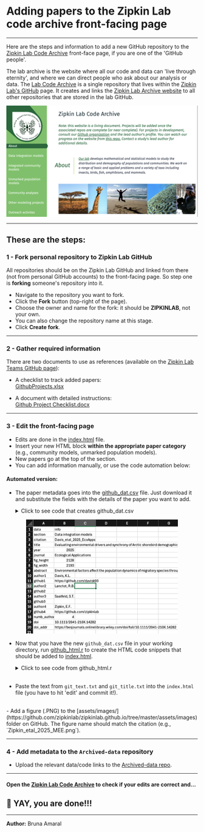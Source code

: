 
# Adding papers to the Zipkin Lab code archive front-facing page
---

Here are the steps and information to add a new GitHub repository to the [Zipkin Lab Code Archive](https://zipkinlab.github.io/) front-face page, if you are one of the 'GitHub people'. 

The lab archive is the website where all our code and data can 'live through eternity', and where we can direct people who ask about our analysis or data. The [Lab Code Archive](https://github.com/zipkinlab/zipkinlab.github.io) is a single repository that lives within the [Zipkin Lab's GitHub](https://github.com/zipkinlab) page. It creates and links the [Zipkin Lab Archive website](https://zipkinlab.github.io/) to all other repositories that are stored in the lab GitHub. 

<div align="center">
<img src="assets/images/lab_page.png" alt="lab_page" width="600">
</div>

---

## These are the steps:

### 1 - Fork personal repository to Zipkin Lab GitHub

All repositories should be on the Zipkin Lab GitHub and linked from there (not from personal GitHub accounts) to the front-facing page. So step one is **forking** someone's repository into it.

- Navigate to the repository you want to fork.
- Click the **Fork** button (top-right of the page).
- Choose the owner and name for the fork: it should be **ZIPKINLAB**, not your own.
- You can also change the repository name at this stage.
- Click **Create fork**.

---

### 2 - Gather required information

There are two documents to use as references (available on the [Zipkin Lab Teams GitHub page](https://teams.microsoft.com/l/channel/19%3A15762ca26189456f989a45136b141e94%40thread.tacv2/GitHub?groupId=a1e331a0-3ad7-4671-a13e-3629dea6fd3b&tenantId=22177130-642f-41d9-9211-74237ad5687d)):

- A checklist to track added papers:  
  [GithubProjects.xlsx](https://michiganstate.sharepoint.com/:x:/r/sites/STUOT-ResearchGroup/Shared%20Documents/GitHub/GithubProjects.xlsx)

- A document with detailed instructions:  
  [Github Project Checklist.docx](https://michiganstate.sharepoint.com/:w:/r/sites/STUOT-ResearchGroup/Shared%20Documents/GitHub/Github%20Project%20Checklist.docx)

---

### 3 - Edit the front-facing page

- Edits are done in the [index.html](https://github.com/zipkinlab/zipkinlab.github.io/blob/master/index.html) file.
- Insert your new HTML block **within the appropriate paper category** (e.g., community models, unmarked population models).
- New papers go at the top of the section.
- You can add information manually, or use the code automation below:

#### Automated version:

- The paper metadata goes into the [github_dat.csv](https://michiganstate.sharepoint.com/:x:/r/sites/STUOT-ResearchGroup/Shared%20Documents/GitHub/github_dat.csv) file. Just download it and substitute the fields with the details of the paper you want to add.
 
  <details>
  <summary>Click to see code that creates github_dat.csv</summary>

  ````r
  library(tidyverse)

  dat <- tibble(
    data = c("section", "citation", "title", "year", "journal", "fig_height", "fig_width", "abstract", 
            "author1", "github1", "author2", "github2", "author3", "github3", "author4", "github4", 
            "numb_authors", "doi", "doi_addr"),
    info = c("Data integration models", "Davis_etal_2025_EcoApps", 
            "Evaluating environmental drivers and synchrony of Arctic shorebird demographic rates to inform conservation management", 
            "2025", "Ecological Applications", "2128", "2193", 
            "Environmental factors affect the population dynamics of migratory species throughout their annual cycles. However, identifying the", 
            "Davis, K.L.", "https://github.com/davisk93", "Lanctot, R.B.", "NA", "Saalfeld, S.T.", "NA", 
            "Zipkin, E.F.", "https://github.com/zipkinlab", "4", "10.1111/2041-210X.14282", 
            "https://besjournals.onlinelibrary.wiley.com/doi/full/10.1111/2041-210X.14282")
  )
  ````
  </details>

<div align="center">
<img src="assets/images/git_dat.png" alt="git_dat" width="400">
</div>

-  Now that you have the new `github_dat.csv` file in your working directory, run [github_html.r](https://michiganstate.sharepoint.com/:u:/r/sites/STUOT-ResearchGroup/Shared%20Documents/GitHub/github_html.r) to create the HTML code snippets that should be added to [index.html](https://github.com/zipkinlab/zipkinlab.github.io/blob/master/index.html).

    <details>
    <summary>Click to see code from github_html.r</summary>

    ````r
    ## code to create html file for the lab front-facing page

    library(glue)
    library(tidyverse)

    dat <- read_csv("github_dat.csv")

    # Match section name to ID
    id_codes <- c("icm", "dataintegration", "other", "community", "unmarked")
    id_names <- c("Integrated community models", "Data integration models", "Other projects", "Community analyses", "Unmarked population models")

    id_cd <- cbind(id_codes, id_names) %>% as_tibble()
    this_id <- pull(dat[which(dat$data == "section"),2])
    id <- paste0(gsub(" ", "",tolower(id_cd[which(id_cd$id_names == this_id),1])),
                dat[which(dat$data == "year"),2],
                toupper(substr(dat[which(dat$data == "author1"),2],1,1)))

    citation <- dat[which(dat$data == "citation"),2] %>% pull()
    figure <- glue("assets/images/{citation}.png")
    git_repo <- glue("https://github.com/zipkinlab/{citation}")
    title <- pull(dat[which(dat$data == "title"),2])
    fig_height <- as.numeric(pull(dat[which(dat$data == "fig_height"),2]))
    fig_width <- as.numeric(pull(dat[which(dat$data == "fig_width"),2]))

    FigSize <- function(OriginalWidth, OriginalHeight, OutputWidth = 200){
      WidthRatio <- OutputWidth / OriginalWidth
      OutputHeight <- OriginalHeight * WidthRatio
      return(list(round(OutputWidth), round(OutputHeight)))
    }

    res_fig <- FigSize(fig_width, fig_height)
    fig_width2 <- res_fig[[1]][1]
    fig_height2 <- res_fig[[2]][1]

    journal <- pull(dat[which(dat$data == "journal"),2])
    year <- pull(dat[which(dat$data == "year"),2])
    doi <- pull(dat[which(dat$data == "doi"),2])
    doi_addr <- pull(dat[which(dat$data == "doi_addr"),2])
    abstract <- pull(dat[which(dat$data == "abstract"),2])
    numb_authors <- as.numeric(pull(dat[which(dat$data == "numb_authors"),2]))

    # Build author list with optional GitHub links
    ht2 <- c()
    for(i in 1:numb_authors){
      author <- pull(dat[dat$data == paste0("author", i), 2])
      github <- pull(dat[dat$data == paste0("github", i), 2])
      if (is.na(github)) {
        ht2 <- c(ht2, paste0(author, ifelse(i < numb_authors, ", ", "")))
      } else {
        link <- glue("<a href='{github}'>{author}</a>")
        ht2 <- c(ht2, ifelse(i == numb_authors && i > 1, paste0("and ", link), paste0(link, ", ")))
      }
    }

    authors_html <- paste(ht2, collapse = "")
    html_content <- glue("
    <h3 id='{id}'>{citation}</h3>
    <section class='example'>
      <section class='title'>
        <h1>{title}</h1>
        <img class='modal-img' src='{figure}' alt='{citation}' height='{fig_height2}' width='{fig_width2}' style='background-color:white;' >
      </section>
      <section class='content'>
        <p><strong>Citation</strong> - {authors_html} ({year}) {title}. <em>{journal}</em>. <a href='{doi_addr}'>DOI: {doi}</a></p>
        <p><strong>Abstract</strong> - {abstract}</p>
        <p><strong>Code and Data</strong> - <a href='{git_repo}'>Link to repo</a></p>
      </section>
    </section>
    ")

    writeLines(html_content, "git_text.txt")
    writeLines(glue("<em> <a href='#{id}'>{citation}</a></em> |"), "git_title.txt")
    ````

    </details><br>

- Paste the text from `git_text.txt` and `git_title.txt` into the `index.html` file (you have to hit 'edit' and commit it!).
 <br>
- Add a figure (.PNG) to the [assets/images/](https://github.com/zipkinlab/zipkinlab.github.io/tree/master/assets/images) folder on GitHub. The figure name should match the citation (e.g., `Zipkin_etal_2025_MEE.png`).

---

### 4 - Add metadata to the `Archived-data` repository

- Upload the relevant data/code links to the [Archived-data repo](https://github.com/zipkinlab/Archived-data).

---

#### Open the [Zipkin Lab Code Archive](https://zipkinlab.github.io/) to check if your edits are correct and... 

## 🎉 YAY, you are done!!!
---
**Author:** Bruna Amaral  

